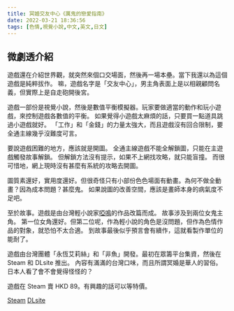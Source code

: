 ```yaml
---
title: 冥婚交友中心《厲鬼的戀愛指南》
date: 2022-03-21 18:36:56
tags: [色情,視覺小說,中文,英文,日文]
---
```

## 微劇透介紹

遊戲還在介紹世界觀，就突然來個口交場面，然後再一場本壘。當下我還以為這個遊戲是純粹拔作。
嘛，遊戲名字是「交友中心」，男主角表面上是以相親顧問名義，但實際上是自走砲開後宮。

遊戲一部份是視覺小說，然後是數值平衡模擬器。玩家要做適當的動作和玩小遊戲，來控制遊戲各數值的平衡。
如果覺得小遊戲太麻煩的話，只要買一點道具跳過小遊戲就好。
「工作」和「金錢」的力量太強大，而且遊戲沒有回合限制，要全通主線幾乎沒難度可言。

要說遊戲困難的地方，應該就是開圖。
全通主線遊戲不能全解鎖圖，只能在主遊戲觸發故事解鎖。
但解鎖方法沒有提示，如果不上網找攻略，就只能盲撞。
而很可惜地，網上現時沒有甚麼有系統的攻略去開圖。

圖質素還好，實用度還好。但很奇怪只有小部份色色場面有動畫。為何不做全動畫？因為成本問題？甚麼鬼。
如果說圖的改善空間，應該是畫師本身的病氣度不足吧。

至於故事。遊戲是由台灣輕小說家[啞鳴](https://zh.wikipedia.org/wiki/%E5%95%9E%E9%B3%B4)的作品改篇而成。
故事涉及到兩位女鬼主角。
第一位女角還好。但第二位呢，作為輕小說的角色是沒問題，但作為色情作品的對象，就恐怕不太合適。
到故事最後似乎預言會有續作，這就看製作單位的能耐了。

遊戲由台灣團體「永恆艾莉絲」和「非魚」開發。最初在眾籌平台集資，然後在 Steam 和 DLsite 推出。
內容有滿滿的台灣口味，而且所謂冥婚是華人的習俗。日本人看了會不會覺得怪怪的？

遊戲在 Steam 賣 HKD 89。有興趣的話可以等特價。

[Steam](https://store.steampowered.com/app/1683430/_/)
[DLsite](https://www.dlsite.com/maniax/work/=/product_id/RJ378561.html)
